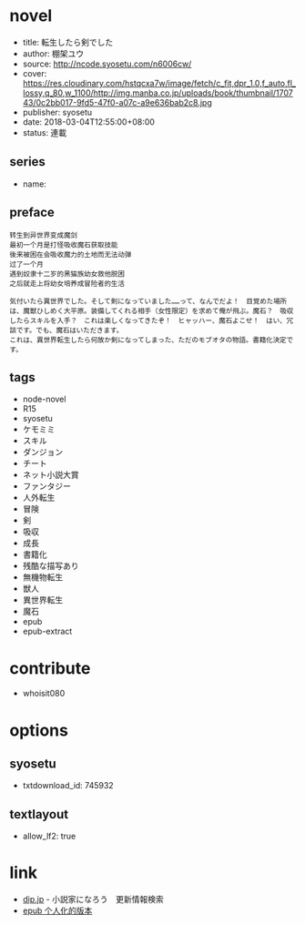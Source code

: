 # novel

- title: 転生したら剣でした
- author: 棚架ユウ
- source: http://ncode.syosetu.com/n6006cw/
- cover: https://res.cloudinary.com/hstqcxa7w/image/fetch/c_fit,dpr_1.0,f_auto,fl_lossy,q_80,w_1100/http://img.manba.co.jp/uploads/book/thumbnail/170743/0c2bb017-9fd5-47f0-a07c-a9e636bab2c8.jpg
- publisher: syosetu
- date: 2018-03-04T12:55:00+08:00
- status: 連載

## series

- name:

## preface


```
转生到异世界变成魔剑  
最初一个月是打怪吸收魔石获取技能  
後来被困在会吸收魔力的土地而无法动弹  
过了一个月  
遇到奴隶十二岁的黑猫族幼女救他脱困  
之后就走上将幼女培养成冒险者的生活

気付いたら異世界でした。そして剣になっていました……って、なんでだよ！　目覚めた場所は、魔獣ひしめく大平原。装備してくれる相手（女性限定）を求めて俺が飛ぶ。魔石？　吸収したらスキルを入手？　これは楽しくなってきたぞ！　ヒャッハー、魔石よこせ！　はい、冗談です。でも、魔石はいただきます。
これは、異世界転生したら何故か剣になってしまった、ただのモブオタの物語。書籍化決定です。
```

## tags

- node-novel
- R15
- syosetu
- ケモミミ
- スキル
- ダンジョン
- チート
- ネット小説大賞
- ファンタジー
- 人外転生
- 冒険
- 剣
- 吸収
- 成長
- 書籍化
- 残酷な描写あり
- 無機物転生
- 獣人
- 異世界転生
- 魔石
- epub
- epub-extract

# contribute

- whoisit080

# options

## syosetu

- txtdownload_id: 745932

## textlayout

- allow_lf2: true

# link

- [dip.jp](https://narou.dip.jp/search.php?text=n6006cw&novel=all&genre=all&new_genre=all&length=0&down=0&up=100) - 小説家になろう　更新情報検索
- [epub 个人化的版本](https://tieba.baidu.com/p/5513371170 "epub 个人化的版本")
